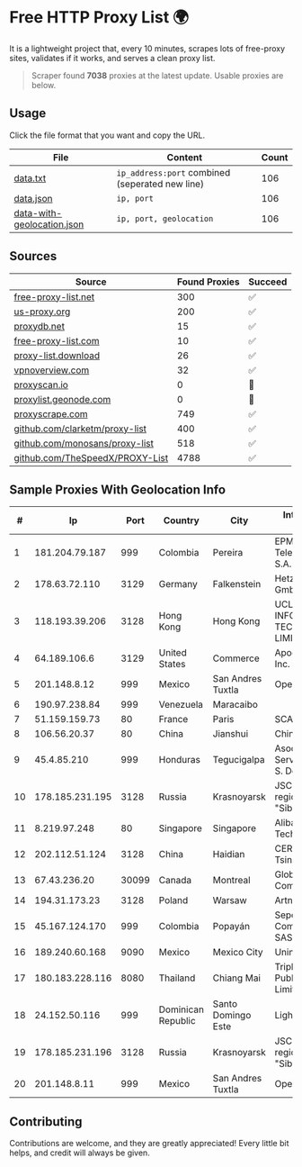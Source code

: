 
# Free HTTP Proxy List 🌍

It is a lightweight project that, every 10 minutes, scrapes lots of free-proxy sites, validates if it works, and serves a clean proxy list.


> Scraper found **7038** proxies at the latest update. Usable proxies are below.

## Usage

Click the file format that you want and copy the URL.


|File|Content|Count|
|----|-------|-----|
|[data.txt](https://raw.githubusercontent.com/themiralay/Proxy-List-World/master/data.txt)|`ip_address:port` combined (seperated new line)|106|
|[data.json](https://raw.githubusercontent.com/themiralay/Proxy-List-World/master/data.json)|`ip, port`|106|
|[data-with-geolocation.json](https://raw.githubusercontent.com/themiralay/Proxy-List-World/master/data-with-geolocation.json)|`ip, port, geolocation`|106|

## Sources

|Source|Found Proxies|Succeed|
|------|-------------|-------|
|[free-proxy-list.net](https://free-proxy-list.net)|300|✅|
|[us-proxy.org](https://www.us-proxy.org)|200|✅|
|[proxydb.net](http://proxydb.net)|15|✅|
|[free-proxy-list.com](https://free-proxy-list.com/?page=&port=&type%5B%5D=http&type%5B%5D=https&up_time=0&search=Search)|10|✅|
|[proxy-list.download](https://www.proxy-list.download/HTTP)|26|✅|
|[vpnoverview.com](https://vpnoverview.com/privacy/anonymous-browsing/free-proxy-servers)|32|✅|
|[proxyscan.io](https://www.proxyscan.io)|0|🚫|
|[proxylist.geonode.com](https://proxylist.geonode.com/api/proxy-list?limit=300&page=1&sort_by=lastChecked&sort_type=desc&protocols=http,https)|0|🚫|
|[proxyscrape.com](https://api.proxyscrape.com/v2/?request=displayproxies&protocol=http&timeout=10000&country=all&ssl=all&anonymity=all)|749|✅|
|[github.com/clarketm/proxy-list](https://raw.githubusercontent.com/clarketm/proxy-list/master/proxy-list-raw.txt)|400|✅|
|[github.com/monosans/proxy-list](https://raw.githubusercontent.com/monosans/proxy-list/main/proxies/http.txt)|518|✅|
|[github.com/TheSpeedX/PROXY-List](https://raw.githubusercontent.com/TheSpeedX/PROXY-List/master/http.txt)|4788|✅|


## Sample Proxies With Geolocation Info

|#|Ip|Port|Country|City|Internet Service Provider|
|-|--|----|-------|----|-------------------------|
|1|181.204.79.187|999|Colombia|Pereira|EPM Telecomunicaciones S.A. E.S.P.|
|2|178.63.72.110|3129|Germany|Falkenstein|Hetzner Online GmbH|
|3|118.193.39.206|3128|Hong Kong|Hong Kong|UCLOUD INFORMATION TECHNOLOGY (HK) LIMITED|
|4|64.189.106.6|3129|United States|Commerce|Apogee Telecom Inc.|
|5|201.148.8.12|999|Mexico|San Andres Tuxtla|Operbes|
|6|190.97.238.84|999|Venezuela|Maracaibo||
|7|51.159.159.73|80|France|Paris|SCALEWAY|
|8|106.56.20.37|80|China|Jianshui|Chinanet|
|9|45.4.85.210|999|Honduras|Tegucigalpa|Asociacion De Servicio De Internet S. De RL|
|10|178.185.231.195|3128|Russia|Krasnoyarsk|JSC Rostelecom regional branch "Siberia"|
|11|8.219.97.248|80|Singapore|Singapore|Alibaba (US) Technology Co., Ltd.|
|12|202.112.51.124|3128|China|Haidian|CERNET2 IX at Tsinghua University|
|13|67.43.236.20|30099|Canada|Montreal|GloboTech Communications|
|14|194.31.173.23|3128|Poland|Warsaw|Artnet Sp. z o.o.|
|15|45.167.124.170|999|Colombia|Popayán|Sepcom Comunicaciones SAS|
|16|189.240.60.168|9090|Mexico|Mexico City|Uninet S.A. de C.V.|
|17|180.183.228.116|8080|Thailand|Chiang Mai|Triple T Broadband Public Company Limited|
|18|24.152.50.116|999|Dominican Republic|Santo Domingo Este|Lightwave S.R.L|
|19|178.185.231.196|3128|Russia|Krasnoyarsk|JSC Rostelecom regional branch "Siberia"|
|20|201.148.8.11|999|Mexico|San Andres Tuxtla|Operbes|



## Contributing

Contributions are welcome, and they are greatly appreciated! Every
little bit helps, and credit will always be given.


